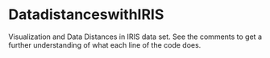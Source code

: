 # DatadistanceswithIRIS
Visualization and Data Distances in IRIS data set.
See the comments to get a further understanding of what each line of the code does.
